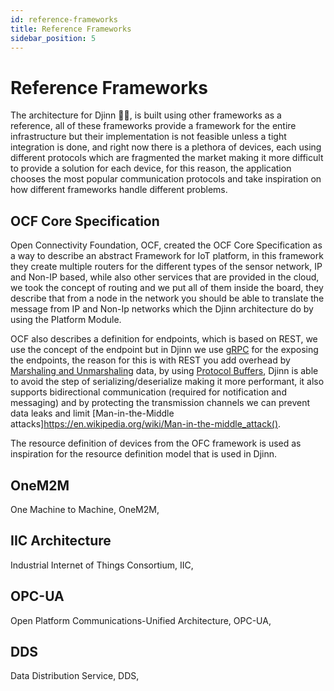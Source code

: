 ```yaml
---
id: reference-frameworks
title: Reference Frameworks
sidebar_position: 5
---
```


# Reference Frameworks

The architecture for Djinn 🧞‍♂️, is built using other frameworks as a reference, all of these frameworks provide a framework for the entire infrastructure but their implementation is not feasible unless a tight integration is done, and right now there is a plethora of devices, each using different protocols which are fragmented the market making it more difficult to provide a solution for each device, for this reason, the application chooses the most popular communication protocols and take inspiration on how different frameworks handle different problems.

## OCF Core Specification

Open Connectivity Foundation, OCF, created the OCF Core Specification as a way to describe an abstract Framework for IoT platform, in this framework they create multiple routers for the different types of the sensor network, IP and Non-IP based, while also other services that are provided in the cloud, we took the concept of routing and we put all of them inside the board, they describe that from a node in the network you should be able to translate the message from IP and Non-Ip networks which the Djinn architecture do by using the Platform Module.

OCF also describes a definition for endpoints, which is based on REST, we use the concept of the endpoint but in Djinn we use [gRPC](https://grpc.io/docs/what-is-grpc/introduction/) for the exposing the endpoints, the reason for this is with REST you add overhead by [Marshaling and Unmarshaling](https://squbs.readthedocs.io/en/latest/marshalling/) data, by using [Protocol Buffers](https://developers.google.com/protocol-buffers), Djinn is able to avoid the step of serializing/deserialize making it more performant, it also supports bidirectional communication (required for notification and messaging) and by protecting the transmission channels we can prevent data leaks and limit [Man-in-the-Middle attacks]https://en.wikipedia.org/wiki/Man-in-the-middle_attack().

The resource definition of devices from the OFC framework is used as inspiration for the resource definition model that is used in Djinn.

## OneM2M

One Machine to Machine, OneM2M,

## IIC Architecture

Industrial Internet of Things Consortium, IIC,

## OPC-UA

Open Platform Communications-Unified Architecture, OPC-UA,

## DDS

Data Distribution Service, DDS,
